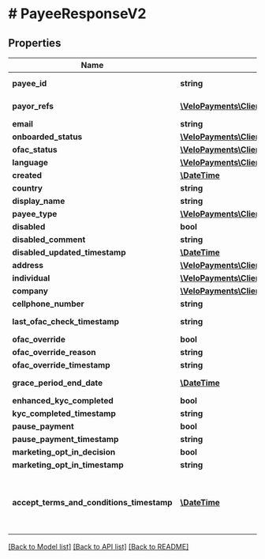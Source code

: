 # # PayeeResponseV2

## Properties

Name | Type | Description | Notes
------------ | ------------- | ------------- | -------------
**payee_id** | **string** |  | [optional] [readonly] 
**payor_refs** | [**\VeloPayments\Client\Model\PayeePayorRefV2[]**](PayeePayorRefV2.md) |  | [optional] [readonly] 
**email** | **string** |  | [optional] 
**onboarded_status** | [**\VeloPayments\Client\Model\OnboardedStatus2**](OnboardedStatus2.md) |  | [optional] 
**ofac_status** | [**\VeloPayments\Client\Model\OfacStatus2**](OfacStatus2.md) |  | [optional] 
**language** | [**\VeloPayments\Client\Model\Language2**](Language2.md) |  | [optional] 
**created** | [**\DateTime**](\DateTime.md) |  | [optional] 
**country** | **string** |  | [optional] 
**display_name** | **string** |  | [optional] 
**payee_type** | [**\VeloPayments\Client\Model\PayeeType**](PayeeType.md) |  | [optional] 
**disabled** | **bool** |  | [optional] 
**disabled_comment** | **string** |  | [optional] 
**disabled_updated_timestamp** | [**\DateTime**](\DateTime.md) |  | [optional] 
**address** | [**\VeloPayments\Client\Model\PayeeAddress2**](PayeeAddress2.md) |  | [optional] 
**individual** | [**\VeloPayments\Client\Model\Individual**](Individual.md) |  | [optional] 
**company** | [**\VeloPayments\Client\Model\Company**](Company.md) |  | [optional] 
**cellphone_number** | **string** |  | [optional] 
**last_ofac_check_timestamp** | **string** |  | [optional] [readonly] 
**ofac_override** | **bool** |  | [optional] 
**ofac_override_reason** | **string** |  | [optional] 
**ofac_override_timestamp** | **string** |  | [optional] 
**grace_period_end_date** | [**\DateTime**](\DateTime.md) |  | [optional] [readonly] 
**enhanced_kyc_completed** | **bool** |  | [optional] 
**kyc_completed_timestamp** | **string** |  | [optional] 
**pause_payment** | **bool** |  | [optional] 
**pause_payment_timestamp** | **string** |  | [optional] 
**marketing_opt_in_decision** | **bool** |  | [optional] 
**marketing_opt_in_timestamp** | **string** |  | [optional] 
**accept_terms_and_conditions_timestamp** | [**\DateTime**](\DateTime.md) | The timestamp when the payee last accepted T&amp;Cs | [optional] [readonly] 

[[Back to Model list]](../../README.md#documentation-for-models) [[Back to API list]](../../README.md#documentation-for-api-endpoints) [[Back to README]](../../README.md)


